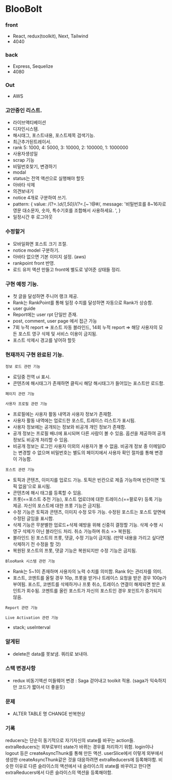 # BlooBolt

### front

- React, redux(toolkit), Next, Tailwind
- 4040

### back

- Express, Sequelize
- 4080

### Out

- AWS

### 고안중인 리스트.

- 라이브액티베이션
- 디자인시스템.
- 해시태그, 포스트내용, 포스트제목 검색기능.
- 최근추가된트레이서.
- rank 5: 1000, 4: 5000, 3: 10000, 2: 100000, 1: 1000000
- 사용자생성일
- scrap 기능
- 비밀번호찾기, 변경하기
- modal
- status는 전역 액션으로 실행해야 할듯
- 아바타 삭제
- 의견보내기
- notice 4개로 구분하여 쓰기.
- pattern: {
  value:
  /(?=._\d{1,50})(?=._[~`!@#$%\^&*()-+=]{1,50})(?=.\*[a-zA-Z]{2,50}).{8,16}$/,
  message:
  '비밀번호를 8~16자로 영문 대소문자, 숫자, 특수기호를 조합해서 사용하세요. ',
  }
- 일정시간 후 로그아웃

### 수정할거

- 모바일화면 포스트 크기 조절.
- notice model 구분하기.
- 아바타 없으면 기본 이미지 설정. (aws)
- rankpoint front 반영.
- 로드 유저 액션 만들고 front에 별도로 넣어준 상태들 정리.

### 구현 예정 기능.

- 첫 글을 달성하면 주니어 랭크 제공.
- Rank는 RankPoint를 통해 일정 수치를 달성하면 자동으로 Rank가 상승함.
- user guide
- Report에는 user rpt 단일만 존재.
- post, comment, user page 에서 접근 가능
- 7회 누적 report => 포스트 자동 블라인드, 14회 누적 report => 해당 사용자의 모든 포스트 영구 삭제 및 서비스 이용이 금지됨.
- 포스트 삭제시 경고를 넣어햐 할듯

### 현재까지 구현 완료된 기능.

`정보 로드 관련 기능`

- 로딩중 전역 ui 표시.
- 콘텐츠에 해시태그가 존재하면 클릭시 해당 해시태그가 들어있는 포스트만 로드함.

`페이지 관련 기능`

`사용자 프로필 관련 기능`

- 프로필에는 사용자 활동 내역과 사용자 정보가 존재함.
- 사용자 활동 내역에는 업로드한 포스트, 트레이스 리스트가 표시됨.
- 사용자 정보에는 공개되는 정보와 비공개 개인 정보가 존재함.
- 공개 정보는 프로필 배너에 표시되며 다른 사람이 볼 수 있음. 옵션을 제공하여 공개 정보도 비공개 처리할 수 있음.
- 비공개 정보는 로그인 사용자 이외의 사용자가 볼 수 없음. 비공개 정보 중 이메일ID는 변경할 수 없으며 비밀번호는 별도의 페이지에서 사용자 확인 절차를 통해 변경이 가능함.

`포스트 관련 기능`

- 토픽과 콘텐츠, 이미지를 업로드 가능. 토픽은 빈칸으로 제출 가능하며 빈칸이면 '토픽 없음'으로 표시됨.
- 콘텐츠에 해시 태그를 등록할 수 있음.
- 프롯(==포스트 추천 기능), 포스트 업로더에 대한 트레이스(==팔로우) 등록 기능 제공. 자신의 포스트에 대한 프롯 기능은 금지됨.
- 수정 기능은 토픽과 콘텐츠, 이미지 수정 모두 가능. 수정된 포스트는 포스트 앞면에 수정된 글임을 표시함.
- 삭제 기능은 무분별한 업로드+삭제 예방을 위해 신중히 결정할 기능. 삭제 수행 시 영구 삭제가 아닌 블라인드 처리. 취소 가능하며 취소 => 복원됨.
- 블라인드 된 포스트의 프롯, 댓글, 수정 기능이 금지됨. (만약 내용을 가리고 싶다면 삭제하기 전 수정을 할 것)
- 복원된 포스트의 프롯, 댓글 기능은 복원되지만 수정 기능은 금지됨.

`BlooRank 시스템 관련 기능`

- Rank는 5~1이 존재하며 사용자의 노력 수치를 의미함. Rank 9는 관리자를 의미.
- 포스트, 코멘트를 올릴 경우 10p, 프롯을 받거나 트레이스 요청을 받은 경우 100p가 부여됨. 포스트, 코멘트를 삭제하거나 프롯 취소, 트레이스 연결이 해제되면 받은 포인트가 회수됨. 코멘트를 올린 포스트가 자신의 포스트인 경우 포인트가 증가되지 않음.

`Report 관련 기능`

`Live Activation 관련 기능`

- stack; useInterval

### 알게된

- delete은 data를 못보냄. 쿼리로 보내야.

### 스택 변경사항

- redux 비동기액션 미들웨어 변경 : Saga 걷어내고 toolkit 적용. (saga가 익숙하지만 코드가 짧아서 더 좋을듯)

### 문제

- ALTER TABLE 명 CHANGE 반복현상

### 기록

reducers는 단순히 동기적으로 자기자신의 state를 바꾸는 action들.
extraReducers는 외부로부터 state가 바뀌는 경우를 처리하기 위함. login이나 logout 등은 createAsyncThunk를 통해 만든 액션. userSlice에서 이렇게 외부에서 생성한 createAsyncThunk같은 것을 대응하려면 extraReducers에 등록해야함. 비슷한 이유로 다른 슬라이스의 액션에서 내 슬라이스의 state를 바꾸려고 한다면 extraReducers에서 다른 슬라이스의 액션을 등록해야함.
